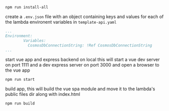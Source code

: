 ```
npm run install-all
```

create a `.env.json` file with an object containing keys and values for each of the lambda environent variables in `template-api.yaml`

```yaml
...
Environment:
        Variables:
          CosmosDbConnectionString: !Ref CosmosDbConnectionString
...
```


start vue app and express backend on local
this will start a vue dev server on port 1111 and a dev express server on port 3000 and open a browser to the vue app
```
npm run start 
```


build app, this will build the vue spa module and move it to the lambda's public files dir along with index.html
```
npm run build
```